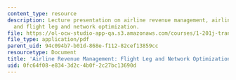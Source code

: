 ```yaml
---
content_type: resource
description: Lecture presentation on airline revenue management, airline pricing,
  and flight leg and network optimization.
file: https://ol-ocw-studio-app-qa.s3.amazonaws.com/courses/1-201j-transportation-systems-analysis-demand-and-economics-fall-2008/0fc64f08e8343d2c4b0f2c27bc13690d_MIT1_201JF08_lec17.pdf
file_type: application/pdf
parent_uid: 94c094b7-b01d-868e-f112-82cef13859cc
resourcetype: Document
title: 'Airline Revenue Management: Flight Leg and Network Optimization'
uid: 0fc64f08-e834-3d2c-4b0f-2c27bc13690d
---
```

